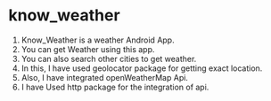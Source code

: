 # know_weather

1. Know_Weather is a weather Android App.
2. You can get Weather using this app.
3. You can also search other cities to get weather.
4. In this, I have used geolocator package for getting exact location.
5. Also, I have integrated openWeatherMap Api.
6. I have Used http package for the integration of api.

